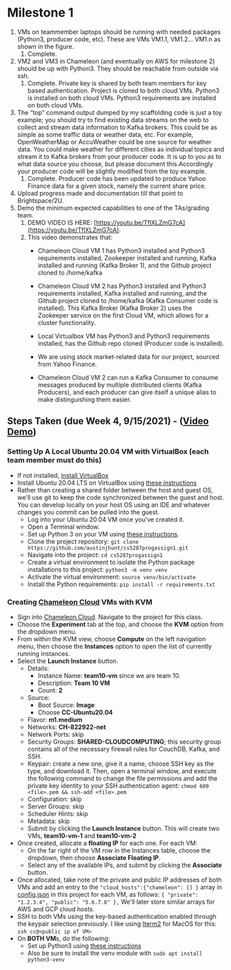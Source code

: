 # Milestone 1
1. VMs on teammember laptops should be running with needed packages (Python3, producer code, etc). These are VMs VM1.1, VM1.2... VM1.n as shown in the figure.
   1. Complete.
2. VM2 and VM3 in Chameleon (and eventually on AWS for milestone 2) should be up with Python3. They should be reachable from outside via ssh.
   1. Complete. Private key is shared by both team members for key based authentication. Project is cloned to both cloud VMs. Python3 is installed on both cloud VMs. Python3 requirements are installed on both cloud VMs.
3. The “top” command output dumped by my scaffolding code is just a toy example; you should try to find existing data streams on the web to collect and stream data information to Kafka brokers. This could be as simple as some traffic data or weather data, etc. For example, OpenWeatherMap or AccuWeather could be one source for weather data. You could make weather for different cities as individual topics and stream it to Kafka brokers from your producer code. It is up to you as to what data source you choose, but please document this.Accordingly your producer code will be slightly modified from the toy example.
   1. Complete. Producer code has been updated to produce Yahoo Finance data for a given stock, namely the current share price.
4. Upload progress made and documentation till that point to Brightspace/2U.
5. Demo the minimum expected capabilities to one of the TAs/grading team.
   1. DEMO VIDEO IS HERE: [https://youtu.be/TflXLZmG7cA](https://youtu.be/TflXLZmG7cA).
   2. This video demonstrates that:
      - Chameleon Cloud VM 1 has Python3 installed and Python3 requirements installed, Zookeeper installed and running, Kafka installed and running (Kafka Broker 1), and the Github project cloned to /home/kafka
      - Chameleon Cloud VM 2  has Python3 installed and Python3 requirements installed, Kafka installed and running, and the Github project cloned to /home/kafka (Kafka Consumer code is installed). This Kafka Broker (Kafka Broker 2) uses the Zookeeper service on the first Cloud VM, which allows for a cluster functionality.
      - Local Virtualbox VM has Python3 and Python3 requirements installed, has the Github repo cloned (Producer code is installed).
      - We are using stock market-related data for our project, sourced from Yahoo Finance.

      - Chameleon Cloud VM 2 can run a Kafka Consumer to consume messages produced by multiple distributed clients (Kafka Producers), and each producer can give itself a unique alias to make distinguishing them easier.


## Steps Taken (due Week 4, 9/15/2021) - ([Video Demo](https://www.youtube.com/watch?v=TflXLZmG7cA))
### Setting Up A Local Ubuntu 20.04 VM with VirtualBox (each team member must do this)
- If not installed, [install VirtualBox](https://www.virtualbox.org/wiki/Downloads)
- Install Ubuntu 20.04 LTS on VirtualBox using [these instructions](https://fossbytes.com/how-to-install-ubuntu-20-04-lts-virtualbox-windows-mac-linux/)
- Rather than creating a shared folder between the host and guest OS, we'll use git to keep the code synchronized between the guest and host. You can develop locally on your host OS using an IDE and whatever changes you commit can be pulled into the guest.
  - Log into your Ubuntu 20.04 VM once you've created it.
  - Open a Terminal window.
  - Set up Python 3 on your VM using [these instructions](https://www.digitalocean.com/community/tutorials/how-to-install-python-3-and-set-up-a-programming-environment-on-an-ubuntu-20-04-server).
  - Clone the project repository: `git clone https://github.com/austinjhunt/cs5287progassign1.git`
  - Navigate into the project: `cd cs5287progassign1`
  - Create a virtual environment to isolate the Python package installations to this project: `python3 -m venv venv`
  - Activate the virtual environment: `source venv/bin/activate`
  - Install the Python requirements: `pip install -r requirements.txt`
### Creating [Chameleon Cloud](https://chameleoncloud.org) VMs with KVM
   - Sign into [Chameleon Cloud](https://chameleoncloud.org). Navigate to the project for this class.
   - Choose the **Experiment** tab at the top, and choose the **KVM** option from the dropdown menu.
   - From within the KVM view, choose **Compute** on the left navigation menu, then choose the **Instances** option to open the list of currently running instances.
   - Select the **Launch Instance** button.
     - Details:
       - Instance Name: **team10-vm** since we are team 10.
       - Description: **Team 10 VM**
       - Count: **2**
     - Source:
       - Boot Source: **Image**
       - Choose **CC-Ubuntu20.04**
     - Flavor: **m1.medium**
     - Networks: **CH-822922-net**
     - Network Ports: skip
     - Security Groups: **SHARED-CLOUDCOMPUTING**; this security group contains all of the necessary firewall rules for CouchDB, Kafka, and SSH.
     - Keypair: create a new one, give it a name, choose SSH key as the type, and download it. Then, open a terminal window, and execute the following command to change the file permissions and add the private key identity to your SSH authentication agent: ``` chmod 600 <file>.pem && ssh-add <file>.pem ```
     - Configuration: skip
     - Server Groups: skip
     - Scheduler Hints: skip
     - Metadata: skip
     - Submit by clicking the **Launch Instance** button. This will create two VMs, **team10-vm-1** and **team10-vm-2**
   - Once created, allocate a **floating IP** for each one. For each VM:
     - On the far right of the VM row in the Instances table, choose the dropdown, then choose **Associate Floating IP**.
     - Select any of the available IPs, and submit by clicking the **Associate** button.
   - Once allocated, take note of the private and public IP addresses of both VMs and add an entry to the `"cloud_hosts":{"chameleon": [] }` array in [config.json](src/config.json) in this project for each VM, as follows:
    ```
    {
      "private": "1.2.3.4",
      "public": "5.6.7.8"
    },
    ```
    We'll later store similar arrays for AWS and GCP cloud hosts.
   - SSH to both VMs using the key-based authentication enabled through the keypair selection previously. I like using [Iterm2](https://iterm2.com/downloads/stable/latest) for MacOS for this: `ssh cc@<public ip of VM>`
   - On **BOTH VM**s, do the following:
     - Set up Python3 using [these instructions](https://www.digitalocean.com/community/tutorials/how-to-install-python-3-and-set-up-a-programming-environment-on-an-ubuntu-20-04-server)
     - Also be sure to install the venv module with `sudo apt install python3-venv`